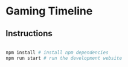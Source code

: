 # Gaming Timeline

## Instructions

```bash

npm install # install npm dependencies
npm run start # run the development website

```